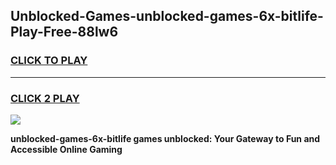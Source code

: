 
## Unblocked-Games-unblocked-games-6x-bitlife-Play-Free-88lw6
<h3>
<a href="https://premium76.site?title=unblocked-games-6x-bitlife&ref=10A">CLICK TO PLAY</a></h3>
<hr>

<h3>
<a href="https://premium76.site?title=unblocked-games-6x-bitlife&ref=10A">CLICK 2 PLAY</a>
  
</h3>

<a href="https://premium76.site?title=unblocked-games-6x-bitlife&ref=10A"><img src="https://clearcache.store/games.png"></a>


**unblocked-games-6x-bitlife games unblocked: Your Gateway to Fun and Accessible Online Gaming**
